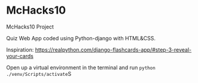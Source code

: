 # McHacks10
McHacks10 Project

Quiz Web App coded using Python-django with HTML&CSS.

Inspiration: https://realpython.com/django-flashcards-app/#step-3-reveal-your-cards

Open up a virtual environment in the terminal and run `python ./venv/Scripts/activate`S
